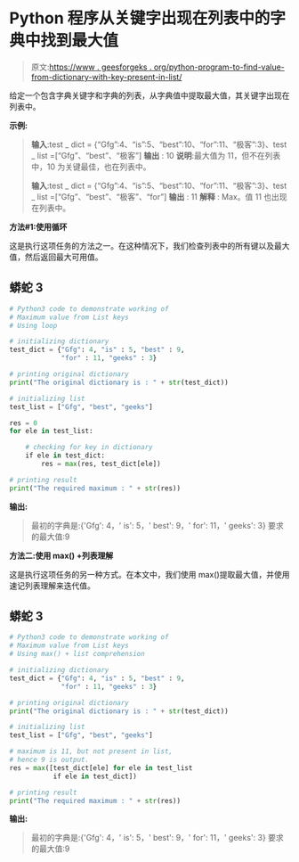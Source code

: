 # Python 程序从关键字出现在列表中的字典中找到最大值

> 原文:[https://www . geesforgeks . org/python-program-to-find-value-from-dictionary-with-key-present-in-list/](https://www.geeksforgeeks.org/python-program-to-find-maximum-value-from-dictionary-whose-key-is-present-in-the-list/)

给定一个包含字典关键字和字典的列表，从字典值中提取最大值，其关键字出现在列表中。

**示例:**

> **输入**:test _ dict = {“Gfg”:4、“is”:5、“best”:10、“for”:11、“极客”:3}、test _ list =[“Gfg”、“best”、“极客”]
> **输出** : 10
> **说明**:最大值为 11，但不在列表中，10 为关键最佳，也在列表中。
> 
> **输入**:test _ dict = {“Gfg”:4、“is”:5、“best”:10、“for”:11、“极客”:3}、test _ list =[“Gfg”、“best”、“极客”、“for”]
> **输出** : 11
> **解释** : Max。值 11 也出现在列表中。

**方法#1:使用循环**

这是执行这项任务的方法之一。在这种情况下，我们检查列表中的所有键以及最大值，然后返回最大可用值。

## 蟒蛇 3

```py
# Python3 code to demonstrate working of 
# Maximum value from List keys
# Using loop 

# initializing dictionary
test_dict = {"Gfg": 4, "is" : 5, "best" : 9,
             "for" : 11, "geeks" : 3}

# printing original dictionary
print("The original dictionary is : " + str(test_dict))

# initializing list 
test_list = ["Gfg", "best", "geeks"]

res = 0
for ele in test_list:

    # checking for key in dictionary
    if ele in test_dict:
        res = max(res, test_dict[ele])

# printing result 
print("The required maximum : " + str(res)) 
```

**输出:**

> 最初的字典是:{'Gfg': 4，' is': 5，' best': 9，' for': 11，' geeks': 3}
> 要求的最大值:9

**方法二:使用 max() +列表理解**

这是执行这项任务的另一种方式。在本文中，我们使用 max()提取最大值，并使用速记列表理解来迭代值。

## 蟒蛇 3

```py
# Python3 code to demonstrate working of 
# Maximum value from List keys
# Using max() + list comprehension

# initializing dictionary
test_dict = {"Gfg": 4, "is" : 5, "best" : 9, 
             "for" : 11, "geeks" : 3}

# printing original dictionary
print("The original dictionary is : " + str(test_dict))

# initializing list 
test_list = ["Gfg", "best", "geeks"]

# maximum is 11, but not present in list, 
# hence 9 is output.
res = max([test_dict[ele] for ele in test_list
           if ele in test_dict])

# printing result 
print("The required maximum : " + str(res)) 
```

**输出:**

> 最初的字典是:{'Gfg': 4，' is': 5，' best': 9，' for': 11，' geeks': 3}
> 要求的最大值:9